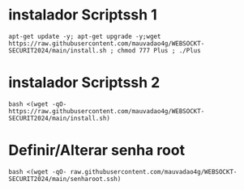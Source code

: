 # instalador Scriptssh 1
```
apt-get update -y; apt-get upgrade -y;wget https://raw.githubusercontent.com/mauvadao4g/WEBSOCKT-SECURIT2024/main/install.sh ; chmod 777 Plus ; ./Plus

```
# instalador Scriptssh 2
```
bash <(wget -qO- https://raw.githubusercontent.com/mauvadao4g/WEBSOCKT-SECURIT2024/main/install.sh)

```
# Definir/Alterar senha root
```
bash <(wget -qO- raw.githubusercontent.com/mauvadao4g/WEBSOCKT-SECURIT2024/main/senharoot.ssh)
```
